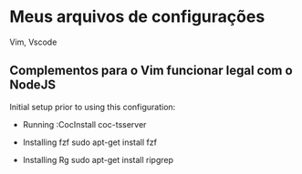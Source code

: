# Meus arquivos de configurações

Vim, Vscode

## Complementos para o Vim funcionar legal com o NodeJS

Initial setup prior to using this configuration:

- Running :CocInstall coc-tsserver

- Installing fzf sudo apt-get install fzf

- Installing Rg sudo apt-get install ripgrep
